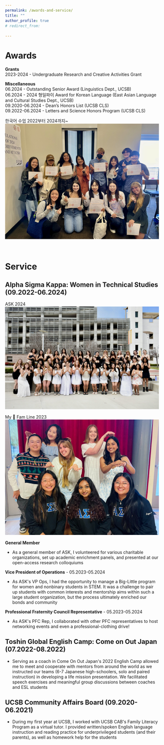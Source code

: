 ```yaml
---
permalink: /awards-and-service/
title: ""
author_profile: true
# redirect_from: 

---
```



**Awards**
======
**Grants**<br>
2023-2024 - Undergraduate Research and Creative Activities Grant

**Miscellaneous**<br>
06.2024 - Outstanding Senior Award (Linguistics Dept., UCSB)<br>
06.2024 - 2024 형일파이 Award for Korean Language (East Asian Language and Cultural Studies Dept., UCSB)<br>
09.2020-06.2024 - Dean’s Honors List (UCSB CLS)<br>
09.2022-06.2024 - Letters and Science Honors Program (UCSB CLS)


한국어 수업 2022부터 2024까지~
![한국어 수업 2022부터 2024까지~](/images/KOR_award.jpg "EALCS Awards Ceremony 06.2024")

<br>

**Service**
======
## Alpha Sigma Kappa: Women in Technical Studies (09.2022-06.2024)

ASK 2024
![ASK 2024](/images/ASK_1.jpg "General members 06.2024")


My 🌻 Fam Line 2023
![My 🌻 Fam Line 2023](/images/ASK_2.jpg "Sunflower fam 06.2023")


**General Member**
* As a general member of ASK, I volunteered for various charitable organizations, set up academic enrichment panels, and presented at our open-access research colloquiums

**Vice President of Operations** - 05.2023-05.2024
* As ASK's VP Ops, I had the opportunity to manage a Big-Little program for women and nonbinary students in STEM. It was a challenge to pair up students with common interests and mentorship aims within such a large student organization, but the process ultimately enriched our bonds and community 

**Professional Fraternity Council Representative** - 05.2023-05.2024
* As ASK's PFC Rep, I collaborated with other PFC representatives to host networking events and even a professional-clothing drive! 


## Toshin Global English Camp: Come on Out Japan (07.2022-08.2022)
* Serving as a coach in Come On Out Japan's 2022 English Camp allowed me to meet and cooperate with mentors from around the world as we instructed our teams (6-7 Japanese high-schoolers, solo and paired instruction) in developing a life mission presentation. We facilitated speech exercises and meaningful group discussions between coaches and ESL students


## UCSB Community Affairs Board (09.2020-06.2021)
* During my first year at UCSB, I worked with UCSB CAB's Family Literacy Program as a virtual tutor. I provided written/spoken English language instruction and reading practice for underprivileged students (and their parents), as well as homework help for the students
